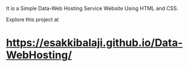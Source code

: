 It is a Simple Data-Web Hosting Service Website Using HTML and CSS.

Explore this project at

# https://esakkibalaji.github.io/Data-WebHosting/
